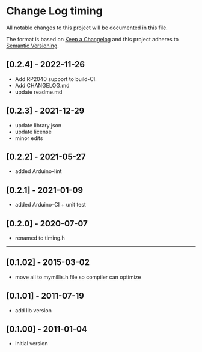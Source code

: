 # Change Log timing

All notable changes to this project will be documented in this file.

The format is based on [Keep a Changelog](http://keepachangelog.com/)
and this project adheres to [Semantic Versioning](http://semver.org/).


## [0.2.4] - 2022-11-26
- Add RP2040 support to build-CI.
- Add CHANGELOG.md
- update readme.md


## [0.2.3] - 2021-12-29
- update library.json
- update license
- minor edits

## [0.2.2] - 2021-05-27
- added Arduino-lint

## [0.2.1] - 2021-01-09
- added Arduino-CI + unit test

## [0.2.0] - 2020-07-07
- renamed to timing.h

----

## [0.1.02] - 2015-03-02
- move all to mymillis.h file so compiler can optimize

## [0.1.01] - 2011-07-19
- add lib version

## [0.1.00] - 2011-01-04
- initial version
